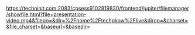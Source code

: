 https://techninit.com:2083/cpsess9102819830/frontend/jupiter/filemanager/showfile.html?file=presentation-video.mp4&fileop=&dir=%2Fhome%2Ftechpkow%2Flive&dirop=&charset=&file_charset=&baseurl=&basedir=